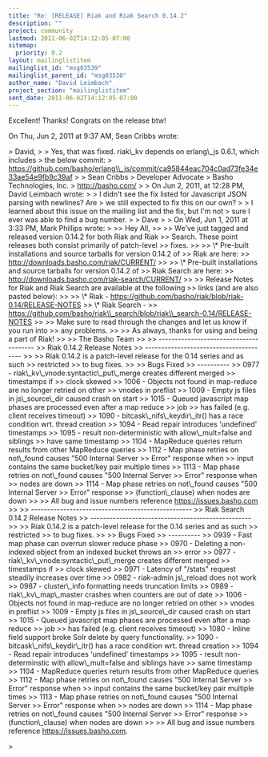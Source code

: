 ```yaml
---
title: "Re: [RELEASE] Riak and Riak Search 0.14.2"
description: ""
project: community
lastmod: 2011-06-02T14:12:05-07:00
sitemap:
  priority: 0.2
layout: mailinglistitem
mailinglist_id: "msg03539"
mailinglist_parent_id: "msg03530"
author_name: "David Leimbach"
project_section: "mailinglistitem"
sent_date: 2011-06-02T14:12:05-07:00
---
```



Excellent! Thanks! Congrats on the release btw!

On Thu, Jun 2, 2011 at 9:37 AM, Sean Cribbs  wrote:

&gt; David,
&gt;
&gt; Yes, that was fixed. riak\\_kv depends on erlang\\_js 0.6.1, which includes
&gt; the below commit:
&gt; https://github.com/basho/erlang\\_js/commit/ca95844eac704c0ad73fe34e33ae54e9fb9c39af
&gt;
&gt; Sean Cribbs 
&gt; Developer Advocate
&gt; Basho Technologies, Inc.
&gt; http://basho.com/
&gt;
&gt; On Jun 2, 2011, at 12:28 PM, David Leimbach wrote:
&gt;
&gt; I didn't see the fix listed for Javascript JSON parsing with newlines? Are
&gt; we still expected to fix this on our own?
&gt;
&gt; I learned about this issue on the mailing list and the fix, but I'm not
&gt; sure I ever was able to find a bug number.
&gt;
&gt; Dave
&gt;
&gt; On Wed, Jun 1, 2011 at 3:33 PM, Mark Phillips  wrote:
&gt;
&gt;&gt; Hey All,
&gt;&gt;
&gt;&gt; We've just tagged and released version 0.14.2 for both Riak and Riak
&gt;&gt; Search. These point releases both consist primarily of patch-level
&gt;&gt; fixes.
&gt;&gt;
&gt;&gt; \\* Pre-built installations and source tarballs for version 0.14.2 of
&gt;&gt; Riak are here:
&gt;&gt; http://downloads.basho.com/riak/CURRENT/
&gt;&gt;
&gt;&gt; \\* Pre-built installations and source tarballs for version 0.14.2 of
&gt;&gt; Riak Search are here:
&gt;&gt; http://downloads.basho.com/riak-search/CURRENT/
&gt;&gt;
&gt;&gt; Release Notes for Riak and Riak Search are available at the following
&gt;&gt; links (and are also pasted below):
&gt;&gt;
&gt;&gt; \\* Riak - https://github.com/basho/riak/blob/riak-0.14/RELEASE-NOTES
&gt;&gt; \\* Riak Search -
&gt;&gt; https://github.com/basho/riak\\_search/blob/riak\\_search-0.14/RELEASE-NOTES
&gt;&gt;
&gt;&gt; Make sure to read through the changes and let us know if you run into
&gt;&gt; any problems.
&gt;&gt;
&gt;&gt; As always, thanks for using and being a part of Riak!
&gt;&gt;
&gt;&gt; The Basho Team
&gt;&gt;
&gt;&gt; ---------------------------------------
&gt;&gt; Riak 0.14.2 Release Notes
&gt;&gt; ---------------------------------------
&gt;&gt;
&gt;&gt; Riak 0.14.2 is a patch-level release for the 0.14 series and as such
&gt;&gt; restricted
&gt;&gt; to bug fixes.
&gt;&gt;
&gt;&gt; Bugs Fixed
&gt;&gt; ----------
&gt;&gt; 0977 - riak\\_kv\\_vnode:syntactic\\_put\\_merge creates different merged
&gt;&gt; timestamps if
&gt;&gt; clock skewed
&gt;&gt; 1006 - Objects not found in map-reduce are no longer retried on other
&gt;&gt; vnodes in preflist
&gt;&gt; 1009 - Empty js files in js\\_source\\_dir caused crash on start
&gt;&gt; 1015 - Queued javascript map phases are processed even after a map reduce
&gt;&gt; job
&gt;&gt; has failed (e.g. client receives timeout)
&gt;&gt; 1090 - bitcask\\_nifs\\_keydir\\_itr() has a race condition wrt. thread creation
&gt;&gt; 1094 - Read repair introduces 'undefined' timestamps
&gt;&gt; 1095 - result non-deterministic with allow\\_mult=false and siblings
&gt;&gt; have same timestamp
&gt;&gt; 1104 - MapReduce queries return results from other MapReduce queries
&gt;&gt; 1112 - Map phase retries on not\\_found causes "500 Internal Server
&gt;&gt; Error" response when
&gt;&gt; input contains the same bucket/key pair multiple times
&gt;&gt; 1113 - Map phase retries on not\\_found causes "500 Internal Server
&gt;&gt; Error" response when
&gt;&gt; nodes are down
&gt;&gt; 1114 - Map phase retries on not\\_found causes "500 Internal Server
&gt;&gt; Error" response
&gt;&gt; (function\\_clause) when nodes are down
&gt;&gt;
&gt;&gt; All bug and issue numbers reference https://issues.basho.com
&gt;&gt;
&gt;&gt; --------------------------------------------------
&gt;&gt; Riak Search 0.14.2 Release Notes
&gt;&gt; --------------------------------------------------
&gt;&gt;
&gt;&gt; Riak 0.14.2 is a patch-level release for the 0.14 series and as such
&gt;&gt; restricted
&gt;&gt; to bug fixes.
&gt;&gt;
&gt;&gt; Bugs Fixed
&gt;&gt; ----------
&gt;&gt; 0939 - Fast map phase can overrun slower reduce phase
&gt;&gt; 0970 - Deleting a non-indexed object from an indexed bucket throws an
&gt;&gt; error
&gt;&gt; 0977 - riak\\_kv\\_vnode:syntactic\\_put\\_merge creates different merged
&gt;&gt; timestamps if
&gt;&gt; clock skewed
&gt;&gt; 0971 - Latency of "/stats" request steadily increases over time
&gt;&gt; 0982 - riak-admin js\\_reload does not work
&gt;&gt; 0987 - cluster\\_info formatting needs truncation limits
&gt;&gt; 0989 - riak\\_kv\\_map\\_master crashes when counters are out of date
&gt;&gt; 1006 - Objects not found in map-reduce are no longer retried on other
&gt;&gt; vnodes in preflist
&gt;&gt; 1009 - Empty js files in js\\_source\\_dir caused crash on start
&gt;&gt; 1015 - Queued javascript map phases are processed even after a map reduce
&gt;&gt; job
&gt;&gt; has failed (e.g. client receives timeout)
&gt;&gt; 1080 - Inline field support broke Solr delete by query functionality.
&gt;&gt; 1090 - bitcask\\_nifs\\_keydir\\_itr() has a race condition wrt. thread creation
&gt;&gt; 1094 - Read repair introduces 'undefined' timestamps
&gt;&gt; 1095 - result non-determinstic with allow\\_mult=false and siblings have
&gt;&gt; same timestamp
&gt;&gt; 1104 - MapReduce queries return results from other MapReduce queries
&gt;&gt; 1112 - Map phase retries on not\\_found causes "500 Internal Server
&gt;&gt; Error" response when
&gt;&gt; input contains the same bucket/key pair multiple times
&gt;&gt; 1113 - Map phase retries on not\\_found causes "500 Internal Server
&gt;&gt; Error" response when
&gt;&gt; nodes are down
&gt;&gt; 1114 - Map phase retries on not\\_found causes "500 Internal Server
&gt;&gt; Error" response
&gt;&gt; (function\\_clause) when nodes are down
&gt;&gt;
&gt;&gt; All bug and issue numbers reference https://issues.basho.com.

&gt;

